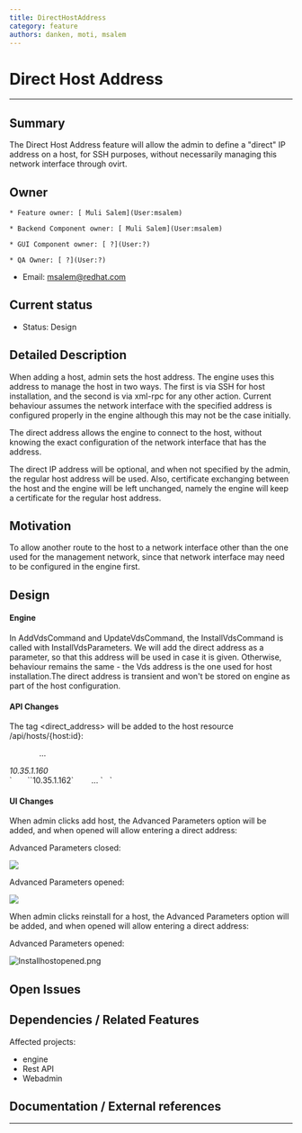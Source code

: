 ```yaml
---
title: DirectHostAddress
category: feature
authors: danken, moti, msalem
---
```


# Direct Host Address

------------------------------------------------------------------------

## Summary

The Direct Host Address feature will allow the admin to define a "direct" IP address on a host, for SSH purposes, without necessarily managing this network interface through ovirt.

## Owner

    * Feature owner: [ Muli Salem](User:msalem)

    * Backend Component owner: [ Muli Salem](User:msalem)

    * GUI Component owner: [ ?](User:?)

    * QA Owner: [ ?](User:?)

*   Email: msalem@redhat.com

## Current status

*   Status: Design

## Detailed Description

When adding a host, admin sets the host address. The engine uses this address to manage the host in two ways. The first is via SSH for host installation, and the second is via xml-rpc for any other action. Current behaviour assumes the network interface with the specified address is configured properly in the engine although this may not be the case initially.

The direct address allows the engine to connect to the host, without knowing the exact configuration of the network interface that has the address.

The direct IP address will be optional, and when not specified by the admin, the regular host address will be used. Also, certificate exchanging between the host and the engine will be left unchanged, namely the engine will keep a certificate for the regular host address.

## Motivation

To allow another route to the host to a network interface other than the one used for the management network, since that network interface may need to be configured in the engine first.

## Design

#### Engine

In AddVdsCommand and UpdateVdsCommand, the InstallVdsCommand is called with InstallVdsParameters. We will add the direct address as a parameter, so that this address will be used in case it is given. Otherwise, behaviour remains the same - the Vds address is the one used for host installation.The direct address is transient and won't be stored on engine as part of the host configuration.

#### API Changes

The tag <direct_address> will be added to the host resource /api/hosts/{host:id}:

`   `<host id="56d6d62f-6af0-4c02-8500-4be041180031">
             ...
             

<address>
10.35.1.160

</address>
`       `<direct_address>`10.35.1.162`</direct_address>
             ...
`   `</host>

#### UI Changes

When admin clicks add host, the Advanced Parameters option will be added, and when opened will allow entering a direct address:

Advanced Parameters closed:

![](/images/wiki/addHostClosed.png)

Advanced Parameters opened:

![](/images/wiki/addHostOpened.png)

When admin clicks reinstall for a host, the Advanced Parameters option will be added, and when opened will allow entering a direct address:

Advanced Parameters opened:

![]( Installhostopened.png " Installhostopened.png")

## Open Issues

## Dependencies / Related Features

Affected projects:

*   engine
*   Rest API
*   Webadmin

## Documentation / External references


------------------------------------------------------------------------

